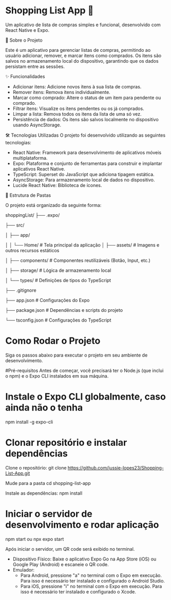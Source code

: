# Shopping List App 🛒

Um aplicativo de lista de compras simples e funcional, desenvolvido com React Native e Expo.

📜 Sobre o Projeto

Este é um aplicativo para gerenciar listas de compras, permitindo ao usuário adicionar, remover, e marcar itens como comprados. Os itens são salvos no armazenamento local do dispositivo, garantindo que os dados persistam entre as sessões.

✨ Funcionalidades
* Adicionar itens: Adicione novos itens à sua lista de compras.
* Remover itens: Remova itens individualmente.
* Marcar como comprado: Altere o status de um item para pendente ou comprado.
* Filtrar itens: Visualize os itens pendentes ou os já comprados.
* Limpar a lista: Remova todos os itens da lista de uma só vez.
* Persistência de dados: Os itens são salvos localmente no dispositivo usando AsyncStorage.

🛠️ Tecnologias Utilizadas
O projeto foi desenvolvido utilizando as seguintes tecnologias:

* React Native: Framework para desenvolvimento de aplicativos móveis multiplataforma.
* Expo: Plataforma e conjunto de ferramentas para construir e implantar aplicativos React Native.
* TypeScript: Superset do JavaScript que adiciona tipagem estática.
* AsyncStorage: Para armazenamento local de dados no dispositivo.
* Lucide React Native: Biblioteca de ícones.

📂 Estrutura de Pastas

O projeto está organizado da seguinte forma:

shoppingList/
├── .expo/

├── src/

│   ├── app/

│   │   └── Home/ # Tela principal da aplicação
│   ├── assets/           # Imagens e outros recursos estáticos

│   ├── components/       # Componentes reutilizáveis (Botão, Input, etc.)

│   ├── storage/          # Lógica de armazenamento local

│   └── types/            # Definições de tipos do TypeScript

├── .gitignore

├── app.json              # Configurações do Expo

├── package.json          # Dependências e scripts do projeto

└── tsconfig.json         # Configurações do TypeScript

# Como Rodar o Projeto
Siga os passos abaixo para executar o projeto em seu ambiente de desenvolvimento.

#Pré-requisitos
Antes de começar, você precisará ter o Node.js (que inclui o npm) e o Expo CLI instalados em sua máquina.

# Instale o Expo CLI globalmente, caso ainda não o tenha
npm install -g expo-cli

# Clonar repositório e instalar dependências
Clone o repositório: git clone https://github.com/jussie-lopes23/Shopping-List-App.git

Mude para a pasta cd shopping-list-app

Instale as dependências: npm install

# Iniciar o servidor de desenvolvimento e rodar aplicação
npm start ou npx expo start

Após iniciar o servidor, um QR code será exibido no terminal.

* Dispositivo Físico: Baixe o aplicativo Expo Go na App Store (iOS) ou Google Play (Android) e escaneie o QR code.
* Emulador:
  * Para Android, pressione "a" no terminal com o Expo em execução. Para isso é necessário ter instalado e configurado o Android Studio.
  * Para iOS, pressione "i" no terminal com o Expo em execução. Para isso é necessário ter instalado e configurado o Xcode.
